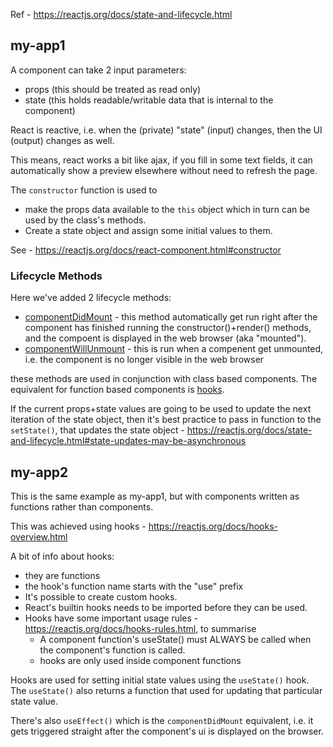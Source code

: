 Ref - https://reactjs.org/docs/state-and-lifecycle.html

## my-app1

A component can take 2 input parameters:

- props (this should be treated as read only)
- state (this holds readable/writable data that is internal to the component)


React is reactive, i.e. when the (private) "state" (input) changes, then the UI (output) changes as well.

This means, react works a bit like ajax, if you fill in some text fields, it can automatically show a preview elsewhere without need to refresh the page.


The `constructor` function is used to 
- make the props data available to the `this` object which in turn can be used by the class's methods. 
- Create a state object and assign some initial values to them. 

See - https://reactjs.org/docs/react-component.html#constructor


### Lifecycle Methods

Here we've added 2 lifecycle methods:

- [componentDidMount](https://reactjs.org/docs/react-component.html#componentdidmount) - this method automatically get run right after the 
  component has finished running the constructor()+render() methods, and the compoent is displayed in the web browser (aka "mounted"). 
- [componentWillUnmount](https://reactjs.org/docs/react-component.html#componentwillunmount) - this is run when a compenent 
  get unmounted, i.e. the component is no longer visible in the web browser

these methods are used in conjunction with class based components. The equivalent for function based components is [hooks](https://reactjs.org/docs/hooks-intro.html).


  
If the current props+state values are going to be used to update the next iteration of the state object, then it's 
best practice to pass in function to the `setState()`, that updates 
the state object - https://reactjs.org/docs/state-and-lifecycle.html#state-updates-may-be-asynchronous

## my-app2 
This is the same example as my-app1, but with components written as functions rather than components. 

This was achieved using hooks - https://reactjs.org/docs/hooks-overview.html

A bit of info about hooks:
- they are functions
- the hook's function name starts with the "use" prefix
- It's possible to create custom hooks. 
- React's builtin hooks needs to be imported before they can be used. 
- Hooks have some important usage rules - https://reactjs.org/docs/hooks-rules.html, to summarise
  - A component function's useState() must ALWAYS be called when the component's function is called. 
  - hooks are only used inside component functions

Hooks are used for setting initial state values using the `useState()` hook. The `useState()` also returns a function that used for updating that particular state value. 

There's also `useEffect()` which is the `componentDidMount` equivalent, i.e. it gets triggered straight after the component's ui is displayed on the browser. 
